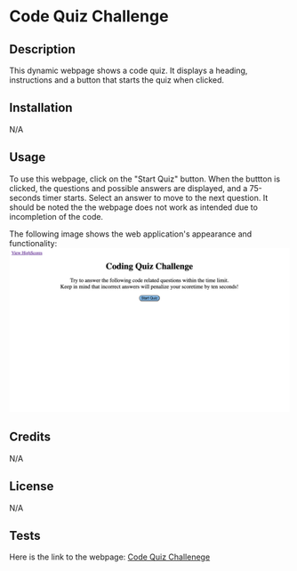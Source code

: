 # Code Quiz Challenge


## Description


This dynamic webpage shows a code quiz. It displays a heading, instructions and a button that starts the quiz when clicked.


## Installation


N/A


## Usage


To use this webpage, click on the "Start Quiz" button. When the buttton is clicked, the questions and possible answers are displayed, and a 75-seconds timer starts. Select an answer to move to the next question.
It should be noted the the webpage does not work as intended due to incompletion of the code.

The following image shows the web application's appearance and functionality:
![The Code Quiz Challenge webpage includes a heading, a timer, instructions and a button.](./assets/images/screenshot.png)

## Credits


N/A


## License


N/A


## Tests


Here is the link to the webpage:
[Code Quiz Challenege](https://wdverse.github.io/Code-Quiz-Challenge/)